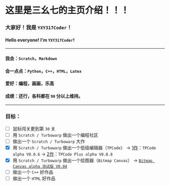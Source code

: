 # 这里是三幺七的主页介绍！！！

### 大家好！我是 `YXY317Coder`！
#### Hello everyone! I'm `YXY317Coder`!

---

#### 我会：`Scratch`，`Markdown`
#### 会一点点：`Python`，`C++`，`HTML`，`Latex`
#### 爱好：编程，画画，乐高
#### 成绩：还行，各科都在 `90` 分以上维持。

---

### 目标：
- [ ] 鼠标闯关更到第 `30` 关
- [ ] 用 `Scratch / Turbowarp` 做出一个编程社区
- [ ] 做出一个 `Scratch / Turbowarp` 大作
- [x] 用 `Scratch / Turbowarp` 做出一个低级编辑器（`TPCode`） -> [1作](https://www.40code.com/#page=work&id=10026)：`TPCode alpha V0.0.6` -> [2作](https://www.40code.com/#page=work&id=10240)：`TPCode Plus alpha V0.0.8`
- [x] 用 `Scratch / Turbowarp` 做出一个绘图器（`Bitmap Canvas`） -> [`Bitmap Canvas alpha 测试版 V0.04`](https://www.40code.com/#page=work&id=10901)
- [ ] 做出一个 `C++` 好作品
- [ ] 做出一个 `HTML` 好作品
